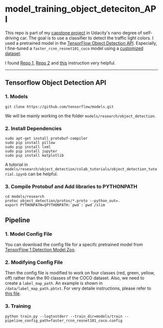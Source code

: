 # model_training_object_deteciton_API

This repo is part of my [capstone project](https://github.com/DanWang1230/Capstone_Programming_A_Self_Driving_Car) in Udacity's nano degree of self-driving car. The goal is to use a classifier to detect the traffic light colors. I used a pretrained model in the [TensorFlow Object Detection API](https://github.com/tensorflow/models/tree/master/research/object_detection). Especially, I fine-tuned a `faster_rcnn_resnet101_coco` model using a [customized dataset](https://github.com/DanWang1230/creating_dataset_TFRecord).

I found [Repo 1](https://github.com/josehoras/Self-Driving-Car-Nanodegree-Capstone), [Repo 2](https://github.com/vatsl/TrafficLight_Detection-TensorFlowAPI) and [this](https://medium.com/@WuStangDan/step-by-step-tensorflow-object-detection-api-tutorial-part-2-converting-dataset-to-tfrecord-47f24be9248d) instruction very helpful.

---
## Tensorflow Object Detection API

### 1. Models

```
git clone https://github.com/tensorflow/models.git
```

We will be mainly working on the folder `models/research/object_detection`.

### 2. Install Dependencies

```
sudo apt-get install protobuf-compiler
sudo pip install pillow
sudo pip install lxml
sudo pip install jupyter
sudo pip install matplotlib
```
A tutorial in `models/research/object_detection/colab_tutorials/object_detection_tutorial.ipynb` can be helpful. 

### 3. Compile Protobuf and Add libraries to PYTHONPATH

```
cd models/research
protoc object_detection/protos/*.proto --python_out=.
export PYTHONPATH=$PYTHONPATH:`pwd`:`pwd`/slim
```

## Pipeline

### 1. Model Config File

You can download the config file for a specifc pretrained model from [TensorFlow 1 Detection Model Zoo](https://github.com/tensorflow/models/blob/master/research/object_detection/g3doc/tf1_detection_zoo.md).

### 2. Modifying Config File

Then the config file is modified to work on four classes (red, green, yellow, off) rather than the 90 classes of the COCO dataset. Also, we need to create a `label_map_path`. An example is shown in `/data/label_map_path.pbtxt`. For very detaile instructions, please refer to [this file](https://medium.com/@WuStangDan/step-by-step-tensorflow-object-detection-api-tutorial-part-4-training-the-model-68a9e5d5a333).

### 3. Training
```
python train.py --logtostderr --train_dir=models/train --pipeline_config_path=faster_rcnn_resnet101_coco.config
```


